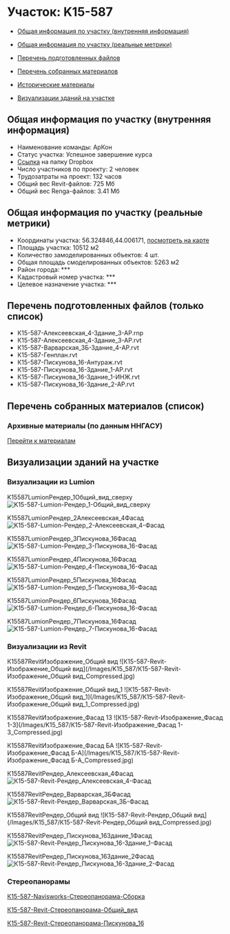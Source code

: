 # Участок: K15-587

* [Общая информация по участку (внутренняя информация)](#Chapter1)

* [Общая информация по участку (реальные метрики)](#Chapter2)

* [Перечень подготовленных файлов](#Chapter3)

* [Перечень собранных материалов](#Chapter4)

* [Исторические материалы](#Chapter5)

* [Визуализации зданий на участке](#Chapter6)

## <a id="Chapter1"></a> Общая информация по участку (внутренняя информация)
+ Наименование команды: АрКон
+ Статус участка: Успешное завершение курса
+ [Ссылка](https://www.dropbox.com/sh/wvvgv1nw1iqred9/AABT1040MJJQv-4h7nrUMj43a/K15_587?dl=0) на папку Dropbox
+ Число участников по проекту: 2 человек
+ Трудозатраты на проект: 132 часов
+ Общий вес Revit-файлов: 725 Мб
+ Общий вес Renga-файлов: 3.41 Мб
## <a id="Chapter2"></a> Общая информация по участку (реальные метрики)
+ Координаты участка: 56.324846,44.006171, [посмотреть на карте](https://yandex.ru/maps/47/nizhny-novgorod/?ll=44.006171%2C56.324846&z=19)
+ Площадь участка: 10512 м2
+ Количество замоделированных объектов: 4 шт.
+ Общая площадь смоделированных объектов: 5263 м2
+ Район города: *** 
+ Кадастровый номер участка: *** 
+ Целевое назначение участка: *** 
## <a id="Chapter3"></a> Перечень подготовленных файлов (только список)
+ К15-587-Алексеевская_4-Здание_3-АР.rnp
+ К15-587-Алексеевская_4-Здание_3-АР.rvt
+ К15-587-Варварская_3Б-Здание_4-АР.rvt
+ К15-587-Генплан.rvt
+ К15-587-Пискунова_16-Антураж.rvt
+ К15-587-Пискунова_16-Здание_1-АР.rvt
+ К15-587-Пискунова_16-Здание_1-ИНЖ.rvt
+ К15-587-Пискунова_16-Здание_2-АР.rvt
## <a id="Chapter4"></a> Перечень собранных материалов (список)
### <a id="Chapter5"></a> Архивные материалы (по данным ННГАСУ)
[Перейти к материалам](/BuidingsInfo/ebc88e7d-8428-4823-ba18-c67c8f5105a4/About.md)
## <a id="Chapter6"></a> Визуализации зданий на участке
### Визуализации из Lumion
K15587LumionРендер_1Общий_вид_сверху
![K15-587-Lumion-Рендер_1-Общий_вид_сверху](/Images/K15_587/K15-587-Lumion-Рендер_1-Общий_вид_сверху_Compressed.jpg)

K15587LumionРендер_2Алексеевская_4Фасад
![K15-587-Lumion-Рендер_2-Алексеевская_4-Фасад](/Images/K15_587/K15-587-Lumion-Рендер_2-Алексеевская_4-Фасад_Compressed.jpg)

K15587LumionРендер_3Пискунова_16Фасад
![K15-587-Lumion-Рендер_3-Пискунова_16-Фасад](/Images/K15_587/K15-587-Lumion-Рендер_3-Пискунова_16-Фасад_Compressed.jpg)

K15587LumionРендер_4Пискунова_16Фасад
![K15-587-Lumion-Рендер_4-Пискунова_16-Фасад](/Images/K15_587/K15-587-Lumion-Рендер_4-Пискунова_16-Фасад_Compressed.jpg)

K15587LumionРендер_5Пискунова_16Фасад
![K15-587-Lumion-Рендер_5-Пискунова_16-Фасад](/Images/K15_587/K15-587-Lumion-Рендер_5-Пискунова_16-Фасад_Compressed.jpg)

K15587LumionРендер_6Пискунова_16Фасад
![K15-587-Lumion-Рендер_6-Пискунова_16-Фасад](/Images/K15_587/K15-587-Lumion-Рендер_6-Пискунова_16-Фасад_Compressed.jpg)

K15587LumionРендер_7Пискунова_16Фасад
![K15-587-Lumion-Рендер_7-Пискунова_16-Фасад](/Images/K15_587/K15-587-Lumion-Рендер_7-Пискунова_16-Фасад_Compressed.jpg)

### Визуализации из Revit
К15587RevitИзображение_Общий вид
![К15-587-Revit-Изображение_Общий вид](/Images/K15_587/К15-587-Revit-Изображение_Общий вид_Compressed.jpg)

К15587RevitИзображение_Общий вид_1
![К15-587-Revit-Изображение_Общий вид_1](/Images/K15_587/К15-587-Revit-Изображение_Общий вид_1_Compressed.jpg)

К15587RevitИзображение_Фасад 13
![К15-587-Revit-Изображение_Фасад 1-3](/Images/K15_587/К15-587-Revit-Изображение_Фасад 1-3_Compressed.jpg)

К15587RevitИзображение_Фасад БА
![К15-587-Revit-Изображение_Фасад Б-А](/Images/K15_587/К15-587-Revit-Изображение_Фасад Б-А_Compressed.jpg)

К15587RevitРендер_Алексеевская_4Фасад
![К15-587-Revit-Рендер_Алексеевская_4-Фасад](/Images/K15_587/К15-587-Revit-Рендер_Алексеевская_4-Фасад_Compressed.jpg)

К15587RevitРендер_Варварская_3БФасад
![К15-587-Revit-Рендер_Варварская_3Б-Фасад](/Images/K15_587/К15-587-Revit-Рендер_Варварская_3Б-Фасад_Compressed.jpg)

К15587RevitРендер_Общий вид
![К15-587-Revit-Рендер_Общий вид](/Images/K15_587/К15-587-Revit-Рендер_Общий вид_Compressed.jpg)

К15587RevitРендер_Пискунова_16Здание_1Фасад
![К15-587-Revit-Рендер_Пискунова_16-Здание_1-Фасад](/Images/K15_587/К15-587-Revit-Рендер_Пискунова_16-Здание_1-Фасад_Compressed.jpg)

К15587RevitРендер_Пискунова_16Здание_2Фасад
![К15-587-Revit-Рендер_Пискунова_16-Здание_2-Фасад](/Images/K15_587/К15-587-Revit-Рендер_Пискунова_16-Здание_2-Фасад_Compressed.jpg)

### Стереопанорамы
[К15-587-Navisworks-Стереопанорама-Сборка](https://pano.autodesk.com/pano.html?url=jpgs/46f8a9b7-c1c7-4814-aa39-3e3a2890bef6&version=2)

[К15-587-Revit-Стереопанорама-Общий_вид](https://pano.autodesk.com/pano.html?url=jpgs/3430e4d3-47bf-44c9-b801-45ca318c8049&version=2)

[К15-587-Revit-Стереопанорама-Пискунова_16](https://pano.autodesk.com/pano.html?url=jpgs/26058bc1-b3ef-4a10-bee9-dc109c8fc633&version=2)


